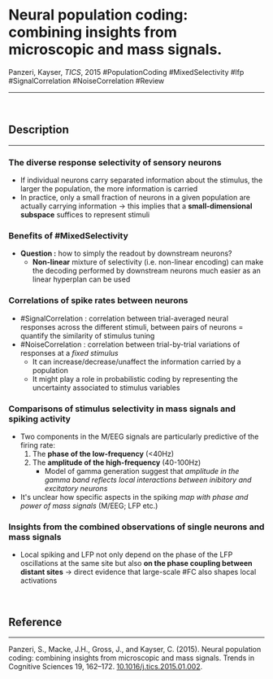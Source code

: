 # Neural population coding: combining insights from microscopic and mass signals.
Panzeri, Kayser, _TICS_, 2015
#PopulationCoding #MixedSelectivity #lfp #SignalCorrelation #NoiseCorrelation #Review

---
<br>

## Description
---
### The diverse response selectivity of sensory neurons
- If individual neurons carry separated information about the stimulus, the larger the population, the more information is carried
- In practice, only a small fraction of neurons in a given population are actually carrying information $\rightarrow$ this implies that a **small-dimensional subspace** suffices to represent stimuli
### Benefits of #MixedSelectivity 
- **Question :** how to simply the readout by downstream neurons?
	- **Non-linear** mixture of selectivity (i.e. non-linear encoding) can make the decoding performed by downstream neurons much easier as an linear hyperplan can be used 
### Correlations of spike rates between neurons
- #SignalCorrelation : correlation between trial-averaged neural responses across the different stimuli, between pairs of neurons = quantify the similarity of stimulus tuning
- #NoiseCorrelation : correlation between trial-by-trial variations of responses at a _fixed stimulus_
	- It can increase/decrease/unaffect the information carried by a population
	- It might play a role in probabilistic coding by representing the uncertainty associated to stimulus variables
### Comparisons of stimulus selectivity in mass signals and spiking activity
- Two components in the M/EEG signals are particularly predictive of the firing rate:
	1. The **phase of the low-frequency** (<40Hz)
	2. The **amplitude of the high-frequency** (40-100Hz)
		 - Model of gamma generation suggest that _amplitude in the gamma band reflects local interactions between inibitory and excitatory neurons_  
 - It's unclear how specific aspects in the spiking *map with phase and power of mass signals* (M/EEG; LFP etc.) 
### Insights from the combined observations of single neurons and mass signals
- Local spiking and LFP not only depend on the phase of the LFP oscillations at the same site but also **on the phase coupling between distant sites** $\rightarrow$ direct evidence that large-scale #FC also shapes local activations
<br>

## Reference
---
Panzeri, S., Macke, J.H., Gross, J., and Kayser, C. (2015). Neural population coding: combining insights from microscopic and mass signals. Trends in Cognitive Sciences 19, 162–172. [10.1016/j.tics.2015.01.002](https://doi.org/10.1016/j.tics.2015.01.002).